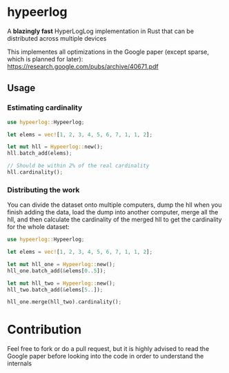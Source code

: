 # hypeerlog

 A **blazingly fast** HyperLogLog implementation in Rust that can be distributed across multiple devices
 
 This implementes all optimizations in the Google paper (except sparse, which is planned for later):  https://research.google.com/pubs/archive/40671.pdf
 
## Usage

### Estimating cardinality

```rust
use hypeerlog::Hypeerlog;

let elems = vec![1, 2, 3, 4, 5, 6, 7, 1, 1, 2];

let mut hll = Hypeerlog::new();
hll.batch_add(elems);

// Should be within 2% of the real cardinality
hll.cardinality();
```

### Distributing the work

You can divide the dataset onto multiple computers, dump the hll when you finish adding the data, load the dump into another computer, merge all the hll, and then calculate the cardinality of the merged hll to get the cardinality for the whole dataset:


```rust
use hypeerlog::Hypeerlog;

let elems = vec![1, 2, 3, 4, 5, 6, 7, 1, 1, 2];

let mut hll_one = Hypeerlog::new();
hll_one.batch_add(&elems[0..5]);

let mut hll_two = Hypeerlog::new();
hll_two.batch_add(&elems[5..]);

hll_one.merge(hll_two).cardinality();
```

# Contribution

Feel free to fork or do a pull request, but it is highly advised to read the Google paper before looking into the code in order to understand the internals

